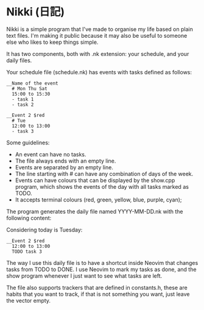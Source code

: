 # Nikki (日記)

Nikki is a simple program that I've made to organise my life based on plain text
files. I'm making it public because it may also be useful to someone else who
likes to keep things simple.

It has two components, both with .nk extension: your schedule, and your daily
files.

Your schedule file (schedule.nk) has events with tasks defined as follows:

```nikki
__Name of the event
  # Mon Thu Sat
  15:00 to 15:30
  - task 1
  - task 2

__Event 2 $red
  # Tue
  12:00 to 13:00
  - task 3

```

Some guidelines:
- An event can have no tasks. 
- The file always ends with an empty line.
- Events are separated by an empty line.
- The line starting with # can have any combination of days of the week.
- Events can have colours that can be displayed by the show.cpp program, which shows the events of the day with all tasks marked as TODO.
- It accepts terminal colours (red, green, yellow, blue, purple, cyan);

The program generates the daily file named YYYY-MM-DD.nk with the following content:

Considering today is Tuesday:

```nikki
__Event 2 $red
  12:00 to 13:00
  TODO task 3

```

The way I use this daily file is to have a shortcut inside Neovim that changes
tasks from TODO to DONE. I use Neovim to mark my tasks as done, and the show
program whenever I just want to see what tasks are left.

The file also supports trackers that are defined in constants.h, these are habits
that you want to track, if that is not something you want, just leave the vector
empty.